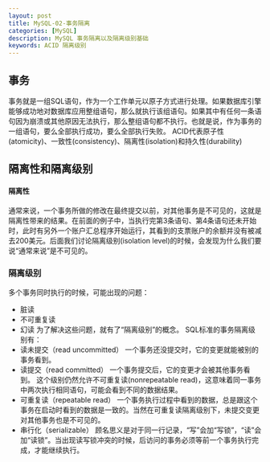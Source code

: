 ```yaml
---
layout: post
title: MySQL-02-事务隔离
categories: [MySQL]
description: MySQL 事务隔离以及隔离级别基础
keywords: ACID 隔离级别
---
```


## 事务
事务就是一组SQL语句，作为一个工作单元以原子方式进行处理。如果数据库引擎能够成功地对数据库应用整组语句，那么就执行该组语句。如果其中有任何一条语句因为崩溃或其他原因无法执行，那么整组语句都不执行。也就是说，作为事务的一组语句，要么全部执行成功，要么全部执行失败。
ACID代表原子性(atomicity)、一致性(consistency)、隔离性(isolation)和持久性(durability)

## 隔离性和隔离级别
#### 隔离性
通常来说，一个事务所做的修改在最终提交以前，对其他事务是不可见的，这就是隔离性带来的结果。在前面的例子中，当执行完第3条语句、第4条语句还未开始时，此时有另外一个账户汇总程序开始运行，其看到的支票账户的余额并没有被减去200美元。后面我们讨论隔离级别(isolation level)的时候，会发现为什么我们要说“通常来说”是不可见的。

### 隔离级别
多个事务同时执行的时候，可能出现的问题：
* 脏读
* 不可重复读
* 幻读
为了解决这些问题，就有了“隔离级别”的概念。
SQL标准的事务隔离级别有：
* 读未提交（read uncommitted）
	一个事务还没提交时，它的变更就能被别的事务看到。
* 读提交（read committed）
	一个事务提交后，它的变更才会被其他事务看到。
	这个级别仍然允许不可重复读(nonrepeatable read)，这意味着同一事务中两次执行相同语句，可能会看到不同的数据结果。
* 可重复读（repeatable read）
	一个事务执行过程中看到的数据，总是跟这个事务在启动时看到的数据是一致的。当然在可重复读隔离级别下，未提交变更对其他事务也是不可见的。
* 串行化（serializable）
	顾名思义是对于同一行记录，“写”会加“写锁”，“读”会加“读锁”。当出现读写锁冲突的时候，后访问的事务必须等前一个事务执行完成，才能继续执行。
